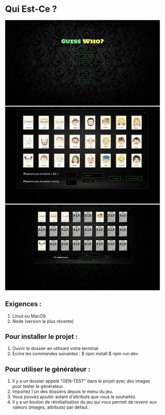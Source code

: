 # Qui Est-Ce ?

![Home Page](./RAPPORT/Home_Page.png)
![Game Against AI](./RAPPORT/Jeu_AI.png)
![Game Against AI](./RAPPORT/Timer2.png)

## Exigences :

1. Linux ou MacOS
2. Node (version la plus récente)

## Pour installer le projet :

1. Ouvrir le dossier en utilisant votre terminal
2. Ecrire les commandes suivantes :
   $ npm install
   $ npm run dev

## Pour utiliser le générateur :

1. Il y a un dossier appelé "GEN-TEST" dans le projet avec des images pour tester le générateur.
2. Importez l'un des dossiers depuis le menu du jeu.
3. Vous pouvez ajouter autant d'attributs que vous le souhaitez.
4. Il y a un bouton de réinitialisation du jeu qui vous permet de revenir aux valeurs (images, attributs) par défaut.
